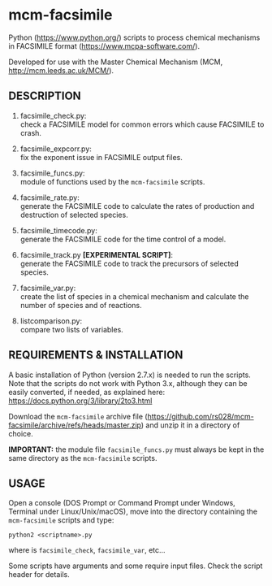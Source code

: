 mcm-facsimile
=============

Python (https://www.python.org/) scripts to process chemical
mechanisms in FACSIMILE format (https://www.mcpa-software.com/).

Developed for use with the Master Chemical Mechanism (MCM,
http://mcm.leeds.ac.uk/MCM/).


DESCRIPTION
-----------

1) facsimile_check.py:  
   check a FACSIMILE model for common errors which cause FACSIMILE
   to crash.

2) facsimile_expcorr.py:  
   fix the exponent issue in FACSIMILE output files.

3) facsimile_funcs.py:  
   module of functions used by the `mcm-facsimile` scripts.

4) facsimile_rate.py:  
   generate the FACSIMILE code to calculate the rates of production
   and destruction of selected species.

5) facsimile_timecode.py:  
   generate the FACSIMILE code for the time control of a model.

6) facsimile_track.py **[EXPERIMENTAL SCRIPT]**:  
   generate the FACSIMILE code to track the precursors of selected
   species.

7) facsimile_var.py:  
   create the list of species in a chemical mechanism and
   calculate the number of species and of reactions.

8) listcomparison.py:  
   compare two lists of variables.


REQUIREMENTS & INSTALLATION
---------------------------

A basic installation of Python (version 2.7.x) is needed to run the
scripts. Note that the scripts do not work with Python 3.x, although
they can be easily converted, if needed, as explained here:
https://docs.python.org/3/library/2to3.html

Download the `mcm-facsimile` archive file
(https://github.com/rs028/mcm-facsimile/archive/refs/heads/master.zip)
and unzip it in a directory of choice.

**IMPORTANT:** the module file `facsimile_funcs.py` must always be
kept in the same directory as the `mcm-facsimile` scripts.


USAGE
-----

Open a console (DOS Prompt or Command Prompt under Windows, Terminal
under Linux/Unix/macOS), move into the directory containing the
`mcm-facsimile` scripts and type:

    python2 <scriptname>.py

where <scriptname> is `facsimile_check`, `facsimile_var`, etc...

Some scripts have arguments and some require input files. Check the
script header for details.
